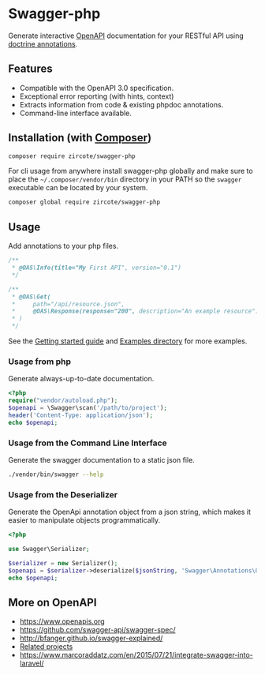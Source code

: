 # Swagger-php
Generate interactive [OpenAPI](https://www.openapis.org) documentation for your RESTful API using [doctrine annotations](http://doctrine-common.readthedocs.org/en/latest/reference/annotations.html).

## Features

 - Compatible with the OpenAPI 3.0 specification.
 - Exceptional error reporting (with hints, context)
 - Extracts information from code & existing phpdoc annotations.
 - Command-line interface available.
 
## Installation (with [Composer](https://getcomposer.org))
```sh
composer require zircote/swagger-php
```
For cli usage from anywhere install swagger-php globally and make sure to place the `~/.composer/vendor/bin` directory in your PATH so the `swagger` executable can be located by your system.

```sh
composer global require zircote/swagger-php
```

## Usage

Add annotations to your php files.
```php
/**
 * @OAS\Info(title="My First API", version="0.1")
 */

/**
 * @OAS\Get(
 *     path="/api/resource.json",
 *     @OAS\Response(response="200", description="An example resource")
 * )
 */
```
See the [Getting started guide](docs/Getting-started.md) and [Examples directory](Examples/) for more examples.

### Usage from php

Generate always-up-to-date documentation.

```php
<?php
require("vendor/autoload.php");
$openapi = \Swagger\scan('/path/to/project');
header('Content-Type: application/json');
echo $openapi;
```
### Usage from the Command Line Interface

Generate the swagger documentation to a static json file.

```sh
./vendor/bin/swagger --help
```
### Usage from the Deserializer

Generate the OpenApi annotation object from a json string, which makes it easier to manipulate objects programmatically.

```php
<?php

use Swagger\Serializer;

$serializer = new Serializer();
$openapi = $serializer->deserialize($jsonString, 'Swagger\Annotations\OpenApi');
echo $openapi;
```

## More on OpenAPI

  * https://www.openapis.org
  * https://github.com/swagger-api/swagger-spec/
  * http://bfanger.github.io/swagger-explained/
  * [Related projects](docs/Related-projects.md)
  * https://www.marcoraddatz.com/en/2015/07/21/integrate-swagger-into-laravel/
